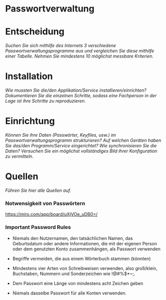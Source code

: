 # Passwortverwaltung

# Entscheidung
*Suchen Sie sich mithilfe des Internets 3 verschiedene Passwortverwaltungsprogramme aus und vergleichen Sie diese mithilfe einer Tabelle. Nehmen Sie mindestens 10 möglichst messbare Kriterien.*

# Installation
*Wie mussten Sie die/den Applikation/Service installieren/einrichten? Dokumentieren Sie die einzelnen Schritte, sodass eine Fachperson in der Lage ist ihre Schritte zu reproduzieren.*

# Einrichtung
*Können Sie ihre Daten (Passwörter, Keyfiles, usw.) im Passwortverwaltungsprogramm strukturieren? Auf welchen Geräten haben Sie das/den Programm/Service eingerichtet? Wie synchronisieren Sie die Daten? Versuchen Sie ein möglichst vollständiges Bild ihrer Konfiguration zu vermitteln.*

# Quellen
*Führen Sie hier alle Quellen auf.*



### Notwensigkeit von Passwörtern
https://miro.com/app/board/uXjVOe_uDB0=/


### Important Password Rules

- Niemals den Nutzernamen, den tatsächlichen Namen, das Geburtsdatum oder andere Informationen, die mit der eigenen Person oder dem genutzten Konto         zusammenhängen, als Passwort verwenden

- Begriffe vermeiden, die aus einem Wörterbuch stammen (könnten)

- Mindestens vier Arten von Schreibweisen verwenden, also groß/klein, Buchstaben, Nummern und Sonderzeichen wie !@#%$*~;.

- Dem Passwort eine Länge von mindestens acht Zeichen geben

- Niemals dasselbe Passwort für alle Konten verwenden.
